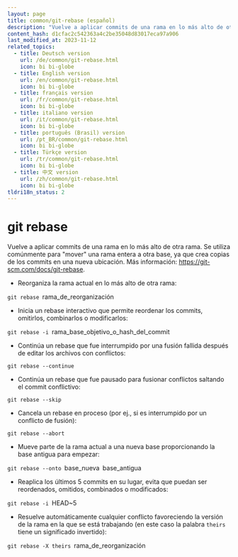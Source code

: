 ```yaml
---
layout: page
title: common/git-rebase (español)
description: "Vuelve a aplicar commits de una rama en lo más alto de otra rama."
content_hash: d1cfac2c542363a4c2be35048d83017eca97a906
last_modified_at: 2023-11-12
related_topics:
  - title: Deutsch version
    url: /de/common/git-rebase.html
    icon: bi bi-globe
  - title: English version
    url: /en/common/git-rebase.html
    icon: bi bi-globe
  - title: français version
    url: /fr/common/git-rebase.html
    icon: bi bi-globe
  - title: italiano version
    url: /it/common/git-rebase.html
    icon: bi bi-globe
  - title: português (Brasil) version
    url: /pt_BR/common/git-rebase.html
    icon: bi bi-globe
  - title: Türkçe version
    url: /tr/common/git-rebase.html
    icon: bi bi-globe
  - title: 中文 version
    url: /zh/common/git-rebase.html
    icon: bi bi-globe
tldri18n_status: 2
---
```

# git rebase

Vuelve a aplicar commits de una rama en lo más alto de otra rama.
Se utiliza comúnmente para "mover" una rama entera a otra base, ya que crea copias de los commits en una nueva ubicación.
Más información: <https://git-scm.com/docs/git-rebase>.

- Reorganiza la rama actual en lo más alto de otra rama:

`git rebase `<span class="tldr-var badge badge-pill bg-dark-lm bg-white-dm text-white-lm text-dark-dm font-weight-bold">rama_de_reorganización</span>

- Inicia un rebase interactivo que permite reordenar los commits, omitirlos, combinarlos o modificarlos:

`git rebase -i `<span class="tldr-var badge badge-pill bg-dark-lm bg-white-dm text-white-lm text-dark-dm font-weight-bold">rama_base_objetivo_o_hash_del_commit</span>

- Continúa un rebase que fue interrumpido por una fusión fallida después de editar los archivos con conflictos:

`git rebase --continue`

- Continúa un rebase que fue pausado para fusionar conflictos saltando el commit conflictivo:

`git rebase --skip`

- Cancela un rebase en proceso (por ej., si es interrumpido por un conflicto de fusión):

`git rebase --abort`

- Mueve parte de la rama actual a una nueva base proporcionando la base antigua para empezar:

`git rebase --onto `<span class="tldr-var badge badge-pill bg-dark-lm bg-white-dm text-white-lm text-dark-dm font-weight-bold">base_nueva</span>` `<span class="tldr-var badge badge-pill bg-dark-lm bg-white-dm text-white-lm text-dark-dm font-weight-bold">base_antigua</span>

- Reaplica los últimos 5 commits en su lugar, evita que puedan ser reordenados, omitidos, combinados o modificados:

`git rebase -i `<span class="tldr-var badge badge-pill bg-dark-lm bg-white-dm text-white-lm text-dark-dm font-weight-bold">HEAD~5</span>

- Resuelve automáticamente cualquier conflicto favoreciendo la versión de la rama en la que se está trabajando (en este caso la palabra `theirs` tiene un significado invertido):

`git rebase -X theirs `<span class="tldr-var badge badge-pill bg-dark-lm bg-white-dm text-white-lm text-dark-dm font-weight-bold">rama_de_reorganización</span>
